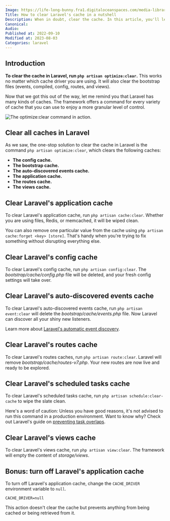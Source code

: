 ```yaml
---
Image: https://life-long-bunny.fra1.digitaloceanspaces.com/media-library/production/4/crazy-monitors-guy_ru8pgz.jpg
Title: How to clear Laravel's cache in a nutshell
Description: When in doubt, clear the cache. In this article, you'll learn about how to clear every cache Laravel uses.
Canonical: 
Audio:
Published at: 2022-09-10
Modified at: 2023-08-03
Categories: laravel
---
```


## Introduction

**To clear the cache in Laravel, run `php artisan optimize:clear`.** This works no matter which cache driver you are using. It will also clear the bootstrap files (events, compiled, config, routes, and views).

Now that we got this out of the way, let me remind you that Laravel has many kinds of caches. The framework offers a command for every variety of cache that you can use to enjoy a more granular level of control.

![The optimize:clear command in action.](https://life-long-bunny.fra1.digitaloceanspaces.com/media-library/production/247/conversions/fUYsLdG7jk25WIM9Y9RZWNawuPaX6q-metaQ2xlYW5TaG90IDIwMjMtMTEtMDkgYXQgMTQuNDAuNDhAMngucG5n--medium.jpg)

## Clear all caches in Laravel

As we saw, the one-stop solution to clear the cache in Laravel is the command `php artisan optimize:clear`, which clears the following caches:

- **The config cache.**
- **The bootstrap cache.**
- **The auto-discovered events cache.**
- **The application cache.**
- **The routes cache.**
- **The views cache.**

## Clear Laravel's application cache

To clear Laravel's application cache, run `php artisan cache:clear`. Whether you are using files, Redis, or memcached, it will be wiped clean.

You can also remove one particular value from the cache using `php artisan cache:forget <key> [store]`. That's handy when you're trying to fix something without disrupting everything else.

## Clear Laravel's config cache

To clear Laravel's config cache, run `php artisan config:clear`. The *bootstrap/cache/config.php* file will be deleted, and your fresh config settings will take over.

## Clear Laravel's auto-discovered events cache

To clear Laravel's auto-discovered events cache, run `php artisan event:clear` will delete the *bootstrap/cache/events.php* file. Now Laravel can discover all your shiny new listeners.

Learn more about [Laravel's automatic event discovery](https://laravel.com/docs/9.x/events#event-discovery).

## Clear Laravel's routes cache

To clear Laravel's routes caches, run `php artisan route:clear`. Laravel will remove *bootstrap/cache/routes-v7.php*. Your new routes are now live and ready to be explored.

## Clear Laravel's scheduled tasks cache

To clear Laravel's scheduled tasks cache, run `php artisan schedule:clear-cache` to wipe the slate clean.

Here's a word of caution: Unless you have good reasons, it's not advised to run this command in a production environment. Want to know why? Check out Laravel's guide on [preventing task overlaps](https://laravel.com/docs/9.x/scheduling#preventing-task-overlaps).

## Clear Laravel's views cache

To clear Laravel's views cache, run `php artisan view:clear`. The framework will empty the content of *storage/views*.

## Bonus: turn off Laravel's application cache

To turn off Laravel's application cache, change the `CACHE_DRIVER` environment variable to `null`.

```
CACHE_DRIVER=null
```

This action doesn't clear the cache but prevents anything from being cached or being retrieved from it.